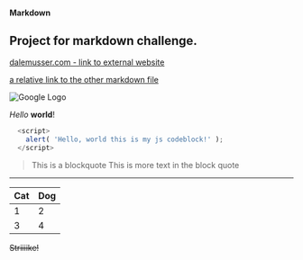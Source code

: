 #### Markdown
## Project for markdown challenge.

[dalemusser.com - link to external website](https://dalemusser.com)

[a relative link to the other markdown file](Other.md)

![Google Logo](https://www.google.com/images/branding/googlelogo/2x/googlelogo_color_272x92dp.png)

*Hello* **world**!

```javascript
  <script>
    alert( 'Hello, world this is my js codeblock!' );
  </script>
```

> This is a blockquote
> This is more text in the block quote

----

Cat | Dog
------------ | -------------
1 | 2
3 | 4

~~Striiiike!~~
